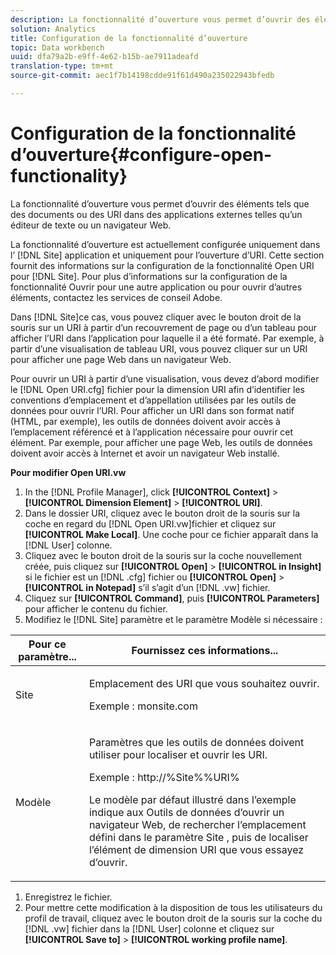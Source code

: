 ```yaml
---
description: La fonctionnalité d’ouverture vous permet d’ouvrir des éléments tels que des documents ou des URI dans des applications externes telles qu’un éditeur de texte ou un navigateur Web.
solution: Analytics
title: Configuration de la fonctionnalité d’ouverture
topic: Data workbench
uuid: dfa79a2b-e9ff-4e62-b15b-ae7911adeafd
translation-type: tm+mt
source-git-commit: aec1f7b14198cdde91f61d490a235022943bfedb

---
```



# Configuration de la fonctionnalité d’ouverture{#configure-open-functionality}

La fonctionnalité d’ouverture vous permet d’ouvrir des éléments tels que des documents ou des URI dans des applications externes telles qu’un éditeur de texte ou un navigateur Web.

La fonctionnalité d’ouverture est actuellement configurée uniquement dans l’ [!DNL Site] application et uniquement pour l’ouverture d’URI. Cette section fournit des informations sur la configuration de la fonctionnalité Open URI pour [!DNL Site]. Pour plus d’informations sur la configuration de la fonctionnalité Ouvrir pour une autre application ou pour ouvrir d’autres éléments, contactez les services de conseil Adobe.

Dans [!DNL Site]ce cas, vous pouvez cliquer avec le bouton droit de la souris sur un URI à partir d’un recouvrement de page ou d’un tableau pour afficher l’URI dans l’application pour laquelle il a été formaté. Par exemple, à partir d’une visualisation de tableau URI, vous pouvez cliquer sur un URI pour afficher une page Web dans un navigateur Web.

Pour ouvrir un URI à partir d’une visualisation, vous devez d’abord modifier le [!DNL Open URI.cfg] fichier pour la dimension URI afin d’identifier les conventions d’emplacement et d’appellation utilisées par les outils de données pour ouvrir l’URI. Pour afficher un URI dans son format natif (HTML, par exemple), les outils de données doivent avoir accès à l’emplacement référencé et à l’application nécessaire pour ouvrir cet élément. Par exemple, pour afficher une page Web, les outils de données doivent avoir accès à Internet et avoir un navigateur Web installé.

**Pour modifier Open URI.vw**

1. In the [!DNL Profile Manager], click **[!UICONTROL Context]** > **[!UICONTROL Dimension Element]** > **[!UICONTROL URI]**.
1. Dans le dossier URI, cliquez avec le bouton droit de la souris sur la coche en regard du [!DNL Open URI.vw]fichier et cliquez sur **[!UICONTROL Make Local]**. Une coche pour ce fichier apparaît dans la [!DNL User] colonne.
1. Cliquez avec le bouton droit de la souris sur la coche nouvellement créée, puis cliquez sur **[!UICONTROL Open]** > **[!UICONTROL in Insight]** si le fichier est un [!DNL .cfg] fichier ou **[!UICONTROL Open]** > **[!UICONTROL in Notepad]** s’il s’agit d’un [!DNL .vw] fichier.
1. Cliquez sur **[!UICONTROL Command]**, puis **[!UICONTROL Parameters]** pour afficher le contenu du fichier.
1. Modifiez le [!DNL Site] paramètre et le paramètre Modèle si nécessaire :

<table id="table_CDB316DB271F476AB9F9B557B86AFD25"> 
 <thead> 
  <tr> 
   <th colname="col1" class="entry"> Pour ce paramètre... </th> 
   <th colname="col2" class="entry"> Fournissez ces informations... </th> 
  </tr>
 </thead>
 <tbody> 
  <tr> 
   <td colname="col1"> <p>Site </p> </td> 
   <td colname="col2"> <p>Emplacement des URI que vous souhaitez ouvrir. </p> <p>Exemple : monsite.com </p> </td> 
  </tr> 
  <tr> 
   <td colname="col1"> <p>Modèle </p> </td> 
   <td colname="col2"> <p>Paramètres que les outils de données doivent utiliser pour localiser et ouvrir les URI. </p> <p>Exemple : <span class="filepath"> http://%Site%%URI%</span> </p> <p>Le modèle par défaut illustré dans l’exemple indique aux Outils de données d’ouvrir un navigateur Web, de rechercher l’emplacement défini dans le paramètre <span class="wintitle"> Site</span> , puis de localiser l’élément de dimension URI que vous essayez d’ouvrir. </p> </td> 
  </tr> 
 </tbody> 
</table>

1. Enregistrez le fichier.
1. Pour mettre cette modification à la disposition de tous les utilisateurs du profil de travail, cliquez avec le bouton droit de la souris sur la coche du [!DNL .vw] fichier dans la [!DNL User] colonne et cliquez sur **[!UICONTROL Save to]** > **[!UICONTROL working profile name]**.

